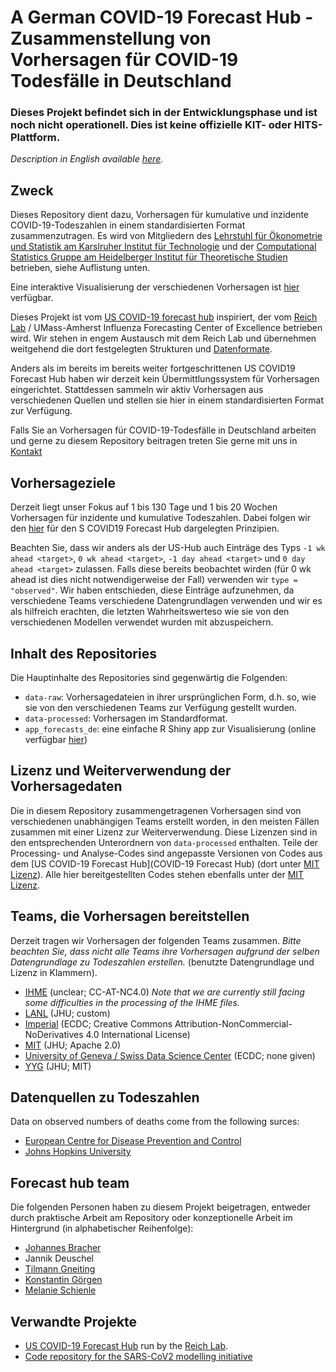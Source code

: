 # A German COVID-19 Forecast Hub - Zusammenstellung von Vorhersagen für COVID-19 Todesfälle in Deutschland

### Dieses Projekt befindet sich in der Entwicklungsphase und ist noch nicht operationell. Dies ist keine offizielle KIT- oder HITS-Plattform.

*Description in English available [here](https://github.com/KITmetricslab/covid19-forecast-hub-de/).*

## Zweck

Dieses Repository dient dazu, Vorhersagen für kumulative und inzidente COVID-19-Todeszahlen in einem standardisierten Format zusammenzutragen. Es wird von Mitgliedern des [Lehrstuhl für Ökonometrie und Statistik am Karslruher Institut für Technologie](https://statistik.econ.kit.edu/index.php) und der [Computational Statistics Gruppe am Heidelberger Institut für Theoretische Studien](https://www.h-its.org/research/cst/) betrieben, siehe Auflistung unten.

Eine interaktive Visualisierung der verschiedenen Vorhersagen ist [hier](https://jobrac.shinyapps.io/app_forecasts_de/) verfügbar.

Dieses Projekt ist vom [US COVID-19 forecast hub](https://github.com/reichlab/covid19-forecast-hub) inspiriert, der vom [Reich Lab](https://reichlab.io/) / UMass-Amherst Influenza Forecasting Center of Excellence betrieben wird. Wir stehen in engem Austausch mit dem Reich Lab und übernehmen weitgehend die dort festgelegten Strukturen und [Datenformate](https://github.com/reichlab/covid19-forecast-hub#data-model).

Anders als im bereits im bereits weiter fortgeschrittenen US COVID19 Forecast Hub haben wir derzeit kein Übermittlungssystem für Vorhersagen eingerichtet. Stattdessen sammeln wir aktiv Vorhersagen aus verschiedenen Quellen und stellen sie hier in einem standardisierten Format zur Verfügung.

Falls Sie an Vorhersagen für COVID-19-Todesfälle in Deutschland arbeiten und gerne zu diesem Repository beitragen treten Sie gerne mit uns in [Kontakt](https://statistik.econ.kit.edu/mitarbeiter_2902.php)

## Vorhersageziele

Derzeit liegt unser Fokus auf 1 bis 130 Tage und 1 bis 20 Wochen Vorhersagen für inzidente und kumulative Todeszahlen. Dabei folgen wir den [hier](https://github.com/reichlab/covid19-forecast-hub#what-forecasts-we-are-tracking-and-for-which-locations) für den S COVID19 Forecast Hub dargelegten Prinzipien.

Beachten Sie, dass wir anders als der US-Hub auch Einträge des Typs `-1 wk ahead <target>`, `0 wk ahead <target>`, `-1 day ahead <target>` und `0 day ahead <target>` zulassen. Falls diese bereits beobachtet wirden (für 0 wk ahead ist dies nicht notwendigerweise der Fall) verwenden wir `type = "observed"`. Wir haben entschieden, diese Einträge aufzunehmen, da verschiedene Teams verschiedene Datengrundlagen verwenden und wir es als hilfreich erachten, die letzten Wahrheitswerteso wie sie von den verschiedenen Modellen verwendet wurden mit abzuspeichern.

## Inhalt des Repositories

Die Hauptinhalte des Repositories sind gegenwärtig die Folgenden:

- `data-raw`: Vorhersagedateien in ihrer ursprünglichen Form, d.h. so, wie sie von den verschiedenen Teams zur Verfügung gestellt wurden.
- `data-processed`: Vorhersagen im Standardformat.
- `app_forecasts_de`: eine einfache R Shiny app zur Visualisierung (online verfügbar [hier](https://jobrac.shinyapps.io/app_forecasts_de/))

## Lizenz und Weiterverwendung der Vorhersagedaten

Die in diesem Repository zusammengetragenen Vorhersagen sind von verschiedenen unabhängigen Teams erstellt worden, in den meisten Fällen zusammen mit einer Lizenz zur Weiterverwendung. Diese Lizenzen sind in den entsprechenden Unterordnern von `data-processed` enthalten. Teile der Processing- und Analyse-Codes sind angepasste Versionen von Codes aus dem [US COVID-19 Forecast Hub](COVID-19 Forecast Hub) (dort unter [MIT Lizenz](https://github.com/reichlab/covid19-forecast-hub/blob/master/LICENSE)). Alle hier bereitgestellten Codes stehen ebenfalls unter der [MIT Lizenz](LICENSE).


## Teams, die Vorhersagen bereitstellen

Derzeit tragen wir Vorhersagen der folgenden Teams zusammen. *Bitte beachten Sie, dass nicht alle Teams ihre Vorhersagen aufgrund der selben Datengrundlage zu Todeszahlen erstellen.* (benutzte Datengrundlage und Lizenz in Klammern).

- [IHME](https://covid19.healthdata.org/united-states-of-america) (unclear; CC-AT-NC4.0) *Note that we are currently still facing some difficulties in the processing of the IHME files.*
- [LANL](https://covid-19.bsvgateway.org/) (JHU; custom)
- [Imperial](https://github.com/sangeetabhatia03/covid19-short-term-forecasts) (ECDC; Creative Commons Attribution-NonCommercial-NoDerivatives 4.0 International License)
- [MIT](https://www.covidanalytics.io/) (JHU; Apache 2.0)
- [University of Geneva / Swiss Data Science Center](https://renkulab.shinyapps.io/COVID-19-Epidemic-Forecasting/) (ECDC; none given)
- [YYG](http://covid19-projections.com/) (JHU; MIT)

## Datenquellen zu Todeszahlen

Data on observed numbers of deaths come from the following surces:

- [European Centre for Disease Prevention and Control](https://www.ecdc.europa.eu/en/geographical-distribution-2019-ncov-cases)
- [Johns Hopkins University](https://coronavirus.jhu.edu/)

## Forecast hub team

Die folgenden Personen haben zu diesem Projekt beigetragen, entweder durch praktische Arbeit am Repository oder konzeptionelle Arbeit im Hintergrund (in alphabetischer Reihenfolge):

- [Johannes Bracher](https://statistik.econ.kit.edu/mitarbeiter_2902.php)
- Jannik Deuschel
- [Tilmann Gneiting](https://www.h-its.org/2018/01/08/tilmann-gneiting/)
- [Konstantin Görgen](https://statistik.econ.kit.edu/mitarbeiter_2716.php)
- [Melanie Schienle](https://statistik.econ.kit.edu/mitarbeiter_2068.php)

## Verwandte Projekte

- [US COVID-19 Forecast Hub](https://github.com/reichlab/covid19-forecast-hub) run by the [Reich Lab](https://reichlab.io/).
- [Code repository for the SARS-CoV2 modelling initiative](https://github.com/timueh/sars-cov2-modelling-initiative)